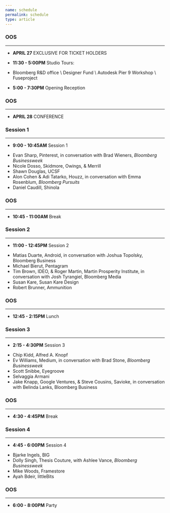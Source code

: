 ```yaml
---
name: schedule
permalink: schedule
type: article
---
```


### OOS
- - - 

+ **APRIL 27** EXCLUSIVE FOR TICKET HOLDERS

+ **11:30 - 5:00PM** Studio Tours: 
* Bloomberg R&D office \ Designer Fund \ Autodesk Pier 9 Workshop \ Fuseproject 

+ **5:00 - 7:30PM** Opening Reception

### OOS
- - - 
  
  

+ **APRIL 28** CONFERENCE 

### Session 1
- - - 

+ **9:00 - 10:45AM** Session 1
* Evan Sharp, Pinterest, in conversation with Brad Wieners, _Bloomberg Businessweek_
* Nicole Dosso, Skidmore, Owings, & Merrill
* Shawn Douglas, UCSF
* Alon Cohen & Adi Tatarko, Houzz, in conversation with Emma Rosenblum, _Bloomberg Pursuits_
* Daniel Caudill, Shinola

### OOS
_ _ _

+ **10:45 - 11:00AM** Break


### Session 2
- - - 

+ **11:00 - 12:45PM** Session 2
* Matias Duarte, Android, in conversation with Joshua Topolsky, Bloomberg Business
* Michael Bierut, Pentagram
* Tim Brown, IDEO, & Roger Martin, Martin Prosperity Institute, in conversation with Josh Tyrangiel, Bloomberg Media
* Susan Kare, Susan Kare Design
* Robert Brunner, Ammunition


### OOS
- - - 

+ **12:45 - 2:15PM** Lunch


### Session 3
- - - 

+ **2:15 - 4:30PM** Session 3
* Chip Kidd, Alfred A. Knopf
* Ev Williams, Medium, in conversation with Brad Stone, _Bloomberg Businessweek_
* Scott Snibbe, Eyegroove
* Selvaggia Armani
* Jake Knapp, Google Ventures, & Steve Cousins, Savioke, in conversation with Belinda Lanks, Bloomberg Business


### OOS
- - - 

+ **4:30 - 4:45PM** Break


### Session 4
- - - 

+ **4:45 - 6:00PM** Session 4
* Bjarke Ingels, BIG
* Dolly Singh, Thesis Couture, with Ashlee Vance, _Bloomberg Businessweek_
* Mike Woods, Framestore
* Ayah Bdeir, littleBits

### OOS
- - - 

+ **6:00 - 8:00PM** Party
